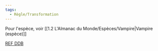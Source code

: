 ```yaml
---
tags:
  - Règle/Transformation
---
```

Pour l'espèce, voir [[1.2 L'Almanac du Monde/Espèces/Vampire|Vampire (espèce)]]

[REF DDB](https://www.dndbeyond.com/posts/1467-playing-as-a-vampire-in-d-d)